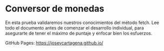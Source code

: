 # Conversor de monedas
En esta prueba validaremos nuestros conocimientos del método fetch.
Lee todo el documento antes de comenzar el desarrollo individual, para asegurarte de tener el máximo de puntaje y enfocar bien los esfuerzos.

GitHub Pages: https://joseycartagena.github.io/
